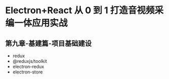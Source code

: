 # Electron+React 从 0 到 1 打造音视频采编一体应用实战

## 第九章-基建篇-项目基础建设

- redux
- @reduxjs/toolkit
- electron-redux
- electron-store
